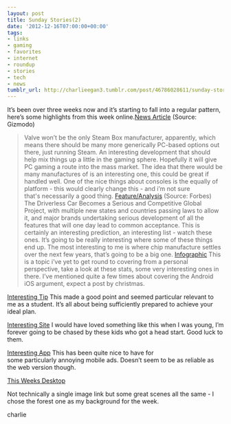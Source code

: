 ```yaml
---
layout: post
title: Sunday Stories(2)
date: '2012-12-16T07:00:00+00:00'
tags:
- links
- gaming
- favorites
- internet
- roundup
- stories
- tech
- news
tumblr_url: http://charlieegan3.tumblr.com/post/46786028611/sunday-stories-2
---
```

It’s been over three weeks now and it’s starting to fall into a regular pattern, here’s some highlights from this week online.[News Article](http://www.gizmodo.co.uk/2012/12/valves-definitely-making-a-steam-box-and-its-going-to-take-on-the-ps4-and-xbox/) (Source: Gizmodo)

> Valve won’t be the only Steam Box manufacturer, apparently, which means there should be many more generically PC-based options out there, just running Steam.
An interesting development that should help mix things up a little in the gaming sphere. Hopefully it will give PC gaming a route into the mass market. The idea that there would be many manufactures of is an interesting one, this could be great if handled well. One of the nice things about consoles is the equally of platform - this would clearly change this - and i’m not sure that's necessarily a good thing.
[Feature/Analysis](http://www.forbes.com/sites/ericsavitz/2012/12/07/tech-guru-mark-andersons-top-10-predictions-for-2013/) (Source: Forbes)
> The Driverless Car Becomes a Serious and Competitive Global Project, with multiple new states and countries passing laws to allow it, and major brands undertaking serious development of all the features that will one day lead to common acceptance.
This is certainly an interesting prediction, an interesting list - watch these ones. It’s going to be really interesting where some of these things end up. The most interesting to me is where chip manufacture settles over the next few years, that’s going to be a big one.
[Infographic](http://aka-img-2.h-img.com/media/img/blog/droid-vs-ios.png)
This is a topic i’ve yet to get round to covering from a personal perspective, take a look at these stats, some very interesting ones in there. I’ve mentioned quite a few times about covering the Android iOS argument, expect a post by christmas.

[Interesting Tip](http://lifehacker.com/5966325/to-achieve-career-goals-stop-planning-and-start-preparing)
This made a good point and seemed particular relevant to me as a student. It’s all about being sufficiently prepared to achieve your ideal plan.

[Interesting Site](http://coderdojo.com/)
I would have loved something like this when I was young, I’m forever going to be chased by these kids who got a head start. Good luck to them.

[Interesting App](https://play.google.com/store/apps/details?id=org.adblockplus.android)
This has been quite nice to have for some particularly annoying mobile ads. Doesn’t seem to be as reliable as the web version though.

[This Weeks Desktop](http://kotaku.com/5961994/what-skyrim-looks-like-when-youre-running-100-mods-at-once)

Not technically a single image link but some great scenes all the same - I chose the forest one as my background for the week.

charlie
